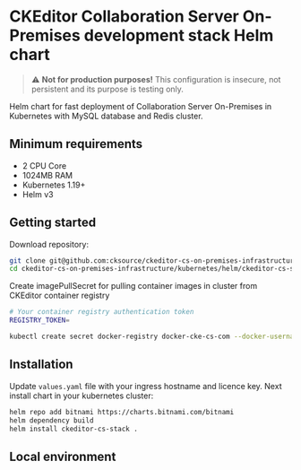 # CKEditor Collaboration Server On-Premises development stack Helm chart

>:warning: **Not for production purposes!** This configuration is insecure, not persistent and its purpose is testing only.

Helm chart for fast deployment of Collaboration Server On-Premises in Kubernetes with MySQL database and Redis cluster.

## Minimum requirements
- 2 CPU Core
- 1024MB RAM
- Kubernetes 1.19+
- Helm v3

## Getting started

Download repository:
```sh
git clone git@github.com:cksource/ckeditor-cs-on-premises-infrastructure.git
cd ckeditor-cs-on-premises-infrastructure/kubernetes/helm/ckeditor-cs-stack 
```

Create imagePullSecret for pulling container images in cluster from CKEditor container registry
```sh
# Your container registry authentication token
REGISTRY_TOKEN=

kubectl create secret docker-registry docker-cke-cs-com --docker-username cs --docker-server https://docker.cke-cs.com --docker-password $REGISTRY_TOKEN
```

## Installation

Update `values.yaml` file with your ingress hostname and licence key. Next install chart in your kubernetes cluster:

```sh
helm repo add bitnami https://charts.bitnami.com/bitnami
helm dependency build
helm install ckeditor-cs-stack .
```
## Local environment
